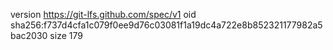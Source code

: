 version https://git-lfs.github.com/spec/v1
oid sha256:f737d4cfa1c079f0ee9d76c03081f1a19dc4a722e8b852321177982a5bac2030
size 179
